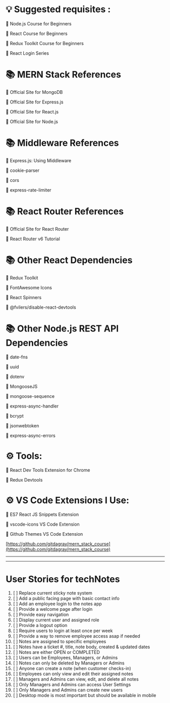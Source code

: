 # 💡 Suggested requisites :
🔗 Node.js Course for Beginners

🔗 React Course for Beginners

🔗 Redux Toolkit Course for Beginners

🔗 React Login Series

# 📚 MERN Stack References
🔗 Official Site for MongoDB

🔗 Official Site for Express.js

🔗 Official Site for React.js

🔗 Official Site for Node.js

 # 📚 Middleware References
🔗 Express.js: Using Middleware

🔗 cookie-parser

🔗 cors

🔗 express-rate-limiter

# 📚 React Router References
🔗 Official Site for React Router

🔗 React Router v6 Tutorial

# 📚 Other React Dependencies
🔗 Redux Toolkit

🔗 FontAwesome Icons

🔗 React Spinners

🔗 @fvilers/disable-react-devtools

# 📚 Other Node.js REST API Dependencies
🔗 date-fns

🔗 uuid

🔗 dotenv

🔗 MongooseJS

🔗 mongoose-sequence

🔗 express-async-handler

🔗 bcrypt

🔗 jsonwebtoken

🔗 express-async-errors

# ⚙ Tools:
🔗 React Dev Tools Extension for Chrome

🔗 Redux Devtools

# ⚙ VS Code Extensions I Use:
🔗 ES7 React JS Snippets Extension

🔗 vscode-icons VS Code Extension

🔗 Github Themes VS Code Extension

[https://github.com/gitdagray/mern_stack_course](https://github.com/gitdagray/mern_stack_course)

---
---
# User Stories for techNotes

1. [ ] Replace current sticky note system
2. [ ] Add a public facing page with basic contact info 
3. [ ] Add an employee login to the notes app 
4. [ ] Provide a welcome page after login 
5. [ ] Provide easy navigation
6. [ ] Display current user and assigned role 
7. [ ] Provide a logout option 
8. [ ] Require users to login at least once per week
9. [ ] Provide a way to remove employee access asap if needed 
10. [ ] Notes are assigned to specific employees 
11. [ ] Notes have a ticket #, title, note body, created & updated dates
12. [ ] Notes are either OPEN or COMPLETED 
13. [ ] Users can be Employees, Managers, or Admins 
14. [ ] Notes can only be deleted by Managers or Admins 
15. [ ] Anyone can create a note (when customer checks-in)
16. [ ] Employees can only view and edit their assigned notes  
17. [ ] Managers and Admins can view, edit, and delete all notes 
18. [ ] Only Managers and Admins can access User Settings 
19. [ ] Only Managers and Admins can create new users 
20. [ ] Desktop mode is most important but should be available in mobile 

